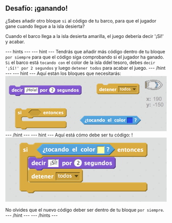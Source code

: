 ## Desafío: ¡ganando!

¿Sabes añadir otro bloque `si` al código de tu barco, para que el jugador gane cuando llegue a la isla desierta?

Cuando el barco llega a la isla desierta amarilla, el juego debería decir '¡Sí!' y acabar.

--- hints --- 
--- hint --- 
Tendrás que añadir más código dentro de tu bloque `por siempre` para que el código siga comprobando si el jugador ha ganado. `Si` el barco está `tocando con` el color de la isla ddel tesoro, debes `decir '¡Sí!' por 2 segundos` y luego `detener todos` para acabar el juego. 
--- /hint --- 
--- hint --- 
Aquí están los bloques que necesitarás: 
![screenshot](images/boat-win-blocks.png) 
--- /hint --- 
--- hint --- 
Aquí está cómo debe ser tu código: !
![screenshot](images/boat-win-code.png)

No olvides que el nuevo código deber ser dentro de tu bloque `por siempre`. 
--- /hint --- 
--- /hints ---
